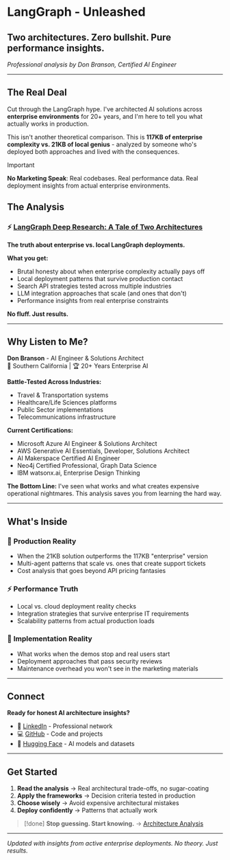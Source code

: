 # LangGraph - Unleashed

## Two architectures. Zero bullshit. Pure performance insights.

*Professional analysis by Don Branson, Certified AI Engineer*

---

## The Real Deal

Cut through the LangGraph hype. I've architected AI solutions across **enterprise environments** for 20+ years, and I'm here to tell you what actually works in production.

This isn't another theoretical comparison. This is **117KB of enterprise complexity vs. 21KB of local genius** - analyzed by someone who's deployed both approaches and lived with the consequences.

> [!important]
> **No Marketing Speak**: Real codebases. Real performance data. Real deployment insights from actual enterprise environments.

## The Analysis

### ⚡ [LangGraph Deep Research: A Tale of Two Architectures](langgraph_deep_research.md)

**The truth about enterprise vs. local LangGraph deployments.**

**What you get:**
- Brutal honesty about when enterprise complexity actually pays off
- Local deployment patterns that survive production contact  
- Search API strategies tested across multiple industries
- LLM integration approaches that scale (and ones that don't)
- Performance insights from real enterprise constraints

**No fluff. Just results.**

---

## Why Listen to Me?

**Don Branson** - AI Engineer & Solutions Architect  
📍 Southern California | 🏆 20+ Years Enterprise AI

**Battle-Tested Across Industries:**
- Travel & Transportation systems
- Healthcare/Life Sciences platforms  
- Public Sector implementations
- Telecommunications infrastructure

**Current Certifications:**
- Microsoft Azure AI Engineer & Solutions Architect
- AWS Generative AI Essentials, Developer, Solutions Architect  
- AI Makerspace Certified AI Engineer
- Neo4j Certified Professional, Graph Data Science
- IBM watsonx.ai, Enterprise Design Thinking

**The Bottom Line:** I've seen what works and what creates expensive operational nightmares. This analysis saves you from learning the hard way.

---

## What's Inside

### 🎯 **Production Reality**
- When the 21KB solution outperforms the 117KB "enterprise" version
- Multi-agent patterns that scale vs. ones that create support tickets
- Cost analysis that goes beyond API pricing fantasies

### ⚡ **Performance Truth**  
- Local vs. cloud deployment reality checks
- Integration strategies that survive enterprise IT requirements
- Scalability patterns from actual production loads

### 🔧 **Implementation Reality**
- What works when the demos stop and real users start
- Deployment approaches that pass security reviews
- Maintenance overhead you won't see in the marketing materials

---

## Connect

**Ready for honest AI architecture insights?**

- 🔗 [LinkedIn](https://www.linkedin.com/in/donbranson/) - Professional network
- 💻 [GitHub](https://github.com/donbr) - Code and projects  
- 🤗 [Hugging Face](https://huggingface.co/dwb2023) - AI models and datasets

---

## Get Started

1. **Read the analysis** → Real architectural trade-offs, no sugar-coating
2. **Apply the frameworks** → Decision criteria tested in production  
3. **Choose wisely** → Avoid expensive architectural mistakes
4. **Deploy confidently** → Patterns that actually work

> [!done]
> **Stop guessing. Start knowing.** → [Architecture Analysis](langgraph_deep_research.md)

---

*Updated with insights from active enterprise deployments. No theory. Just results.*